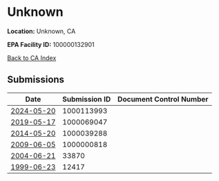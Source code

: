 # Unknown

**Location:** Unknown, CA

**EPA Facility ID:** 100000132901

[Back to CA Index](../../index.md)

## Submissions

| Date | Submission ID | Document Control Number |
|------|--------------|-------------------------|
| [2024-05-20](submissions/1000113993.md) | 1000113993 |  |
| [2019-05-17](submissions/1000069047.md) | 1000069047 |  |
| [2014-05-20](submissions/1000039288.md) | 1000039288 |  |
| [2009-06-05](submissions/1000000818.md) | 1000000818 |  |
| [2004-06-21](submissions/33870.md) | 33870 |  |
| [1999-06-23](submissions/12417.md) | 12417 |  |
